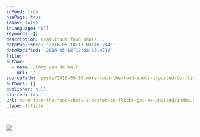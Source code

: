 ```yaml
---
inFeed: true
hasPage: true
inNav: false
inLanguage: null
keywords: []
description: Gratuitous food shots...
datePublished: '2016-05-18T13:03:40.244Z'
dateModified: '2016-05-18T12:58:35.471Z'
title: ''
author:
  - name: Jimmy van de Wall
    url: ''
sourcePath: _posts/2016-05-16-more-food-the-food-shots-i-posted-to-flickr-got-me-invited.md
authors: []
publisher: null
starred: true
url: more-food-the-food-shots-i-posted-to-flickr-got-me-invited/index.html
_type: Article

---
```

![](https://the-grid-user-content.s3-us-west-2.amazonaws.com/8eb938d0-bd2b-45ac-ba33-3882589015fa.jpg)